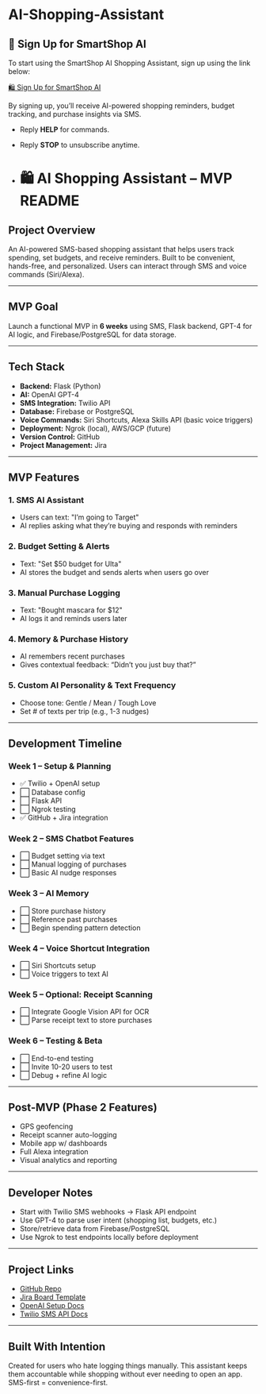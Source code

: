 # AI-Shopping-Assistant
## 📌 Sign Up for SmartShop AI

To start using the SmartShop AI Shopping Assistant, sign up using the link below:

[🛍️ Sign Up for SmartShop AI](https://docs.google.com/forms/d/e/1FAIpQLSdCXRf9NGCWu7UDbD9PDn_tncDXlH1Ob3kdcfVFhPOd14ZZPw/viewform?usp=preview)

By signing up, you’ll receive AI-powered shopping reminders, budget tracking, and purchase insights via SMS.

- Reply **HELP** for commands.
- Reply **STOP** to unsubscribe anytime.

- # 🛍️ AI Shopping Assistant – MVP README

## Project Overview
An AI-powered SMS-based shopping assistant that helps users track spending, set budgets, and receive reminders. Built to be convenient, hands-free, and personalized. Users can interact through SMS and voice commands (Siri/Alexa).

---

## MVP Goal
Launch a functional MVP in **6 weeks** using SMS, Flask backend, GPT-4 for AI logic, and Firebase/PostgreSQL for data storage.

---

## Tech Stack
- **Backend:** Flask (Python)
- **AI:** OpenAI GPT-4
- **SMS Integration:** Twilio API
- **Database:** Firebase or PostgreSQL
- **Voice Commands:** Siri Shortcuts, Alexa Skills API (basic voice triggers)
- **Deployment:** Ngrok (local), AWS/GCP (future)
- **Version Control:** GitHub
- **Project Management:** Jira

---

##  MVP Features
### 1. SMS AI Assistant
- Users can text: "I’m going to Target"
- AI replies asking what they’re buying and responds with reminders

### 2. Budget Setting & Alerts
- Text: "Set $50 budget for Ulta"
- AI stores the budget and sends alerts when users go over

### 3. Manual Purchase Logging
- Text: "Bought mascara for $12"
- AI logs it and reminds users later

### 4. Memory & Purchase History
- AI remembers recent purchases
- Gives contextual feedback: “Didn’t you just buy that?”

### 5. Custom AI Personality & Text Frequency
- Choose tone: Gentle / Mean / Tough Love
- Set # of texts per trip (e.g., 1-3 nudges)
---

##  Development Timeline
### Week 1 – Setup & Planning
- ✅ Twilio + OpenAI setup
- ⬜ Database config
- ⬜ Flask API
- ⬜ Ngrok testing
- ✅ GitHub + Jira integration

### Week 2 – SMS Chatbot Features
- ⬜ Budget setting via text
- ⬜ Manual logging of purchases
- ⬜ Basic AI nudge responses

### Week 3 – AI Memory
- ⬜ Store purchase history
- ⬜ Reference past purchases
- ⬜ Begin spending pattern detection

### Week 4 – Voice Shortcut Integration
- ⬜ Siri Shortcuts setup
- ⬜ Voice triggers to text AI

### Week 5 – Optional: Receipt Scanning
- ⬜ Integrate Google Vision API for OCR
- ⬜ Parse receipt text to store purchases

### Week 6 – Testing & Beta
- ⬜ End-to-end testing
- ⬜ Invite 10-20 users to test
- ⬜ Debug + refine AI logic

---

## Post-MVP (Phase 2 Features)
-  GPS geofencing
-  Receipt scanner auto-logging
-  Mobile app w/ dashboards
-  Full Alexa integration
-  Visual analytics and reporting

---

##  Developer Notes
- Start with Twilio SMS webhooks → Flask API endpoint
- Use GPT-4 to parse user intent (shopping list, budgets, etc.)
- Store/retrieve data from Firebase/PostgreSQL
- Use Ngrok to test endpoints locally before deployment

---

## Project Links
- [GitHub Repo](#)
- [Jira Board Template](#)
- [OpenAI Setup Docs](https://platform.openai.com/docs)
- [Twilio SMS API Docs](https://www.twilio.com/docs/sms)

---

## Built With Intention
Created for users who hate logging things manually. This assistant keeps them accountable while shopping without ever needing to open an app. SMS-first = convenience-first.

